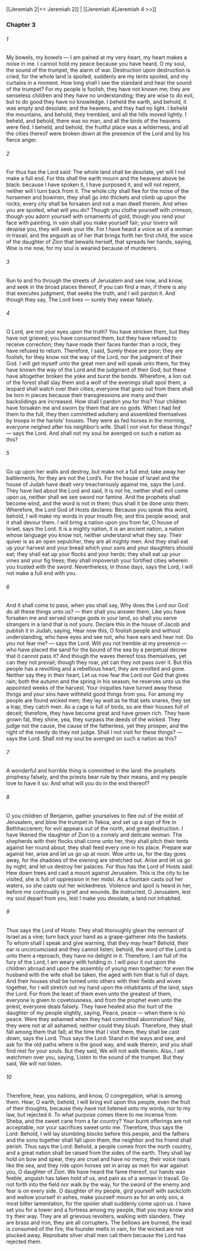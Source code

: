 [[Jeremiah 2|<< Jeremiah 2]]  |  [[Jeremiah 4|Jeremiah 4 >>]]

### Chapter 3
###### 1
My bowels, my bowels — I am pained at my very heart, my heart makes a noise in me. I cannot hold my peace because you have heard, O my soul, the sound of the trumpet, the alarm of war. Destruction upon destruction is cried, for the whole land is spoiled; suddenly are my tents spoiled, and my curtains in a moment. How long shall I see the standard and hear the sound of the trumpet? For my people is foolish, they have not known me; they are senseless children and they have no understanding; they are wise to do evil, but to do good they have no knowledge. I beheld the earth, and behold, it was empty and desolate; and the heavens, and they had no light. I beheld the mountains, and behold, they trembled, and all the hills moved lightly. I beheld, and behold, there was no man, and all the birds of the heavens were fled. I beheld, and behold, the fruitful place was a wilderness, and all the cities thereof were broken down at the presence of the Lord and by his fierce anger.

###### 2
For thus has the Lord said: The whole land shall be desolate, yet will I not make a full end. For this shall the earth mourn and the heavens above be black: because I have spoken it, I have purposed it, and will not repent, neither will I turn back from it. The whole city shall flee for the noise of the horsemen and bowmen, they shall go into thickets and climb up upon the rocks; every city shall be forsaken and not a man dwell therein. And when you are spoiled, what will you do? Though you clothe yourself with crimson, though you adorn yourself with ornaments of gold, though you rend your face with painting, in vain shall you make yourself fair; your lovers will despise you, they will seek your life. For I have heard a voice as of a woman in travail, and the anguish as of her that brings forth her first child, the voice of the daughter of Zion that bewails herself, that spreads her hands, saying, Woe is me now, for my soul is wearied because of murderers.

###### 3
Run to and fro through the streets of Jerusalem and see now, and know, and seek in the broad places thereof, if you can find a man, if there is any that executes judgment, that seeks the truth, and I will pardon it. And though they say, The Lord lives — surely they swear falsely.

###### 4
O Lord, are not your eyes upon the truth? You have stricken them, but they have not grieved; you have consumed them, but they have refused to receive correction; they have made their faces harder than a rock, they have refused to return. Therefore, I said, Surely these are poor; they are foolish, for they know not the way of the Lord, nor the judgment of their God. I will get myself unto the great men and will speak unto them, for they have known the way of the Lord and the judgment of their God; but these have altogether broken the yoke and burst the bonds. Wherefore, a lion out of the forest shall slay them and a wolf of the evenings shall spoil them, a leopard shall watch over their cities; everyone that goes out from there shall be torn in pieces because their transgressions are many and their backslidings are increased. How shall I pardon you for this? Your children have forsaken me and sworn by them that are no gods. When I had fed them to the full, they then committed adultery and assembled themselves by troops in the harlots’ houses. They were as fed horses in the morning, everyone neighed after his neighbor’s wife. Shall I not visit for these things? — says the Lord. And shall not my soul be avenged on such a nation as this?

###### 5
Go up upon her walls and destroy, but make not a full end; take away her battlements, for they are not the Lord’s. For the house of Israel and the house of Judah have dealt very treacherously against me, says the Lord. They have lied about the Lord and said, It is not he, neither shall evil come upon us, neither shall we see sword nor famine. And the prophets shall become wind, and the word is not in them; thus shall it be done unto them. Wherefore, the Lord God of Hosts declares: Because you speak this word, behold, I will make my words in your mouth fire, and this people wood, and it shall devour them. I will bring a nation upon you from far, O house of Israel, says the Lord. It is a mighty nation, it is an ancient nation, a nation whose language you know not, neither understand what they say. Their quiver is as an open sepulcher, they are all mighty men. And they shall eat up your harvest and your bread which your sons and your daughters should eat; they shall eat up your flocks and your herds; they shall eat up your vines and your fig trees; they shall impoverish your fortified cities wherein you trusted with the sword. Nevertheless, in those days, says the Lord, I will not make a full end with you.

###### 6
And it shall come to pass, when you shall say, Why does the Lord our God do all these things unto us? — then shall you answer them, Like you have forsaken me and served strange gods in your land, so shall you serve strangers in a land that is not yours. Declare this in the house of Jacob and publish it in Judah, saying, Hear now this, O foolish people and without understanding, who have eyes and see not, who have ears and hear not. Do you not fear me? — says the Lord. Will you not tremble at my presence — who have placed the sand for the bound of the sea by a perpetual decree that it cannot pass it? And though the waves thereof toss themselves, yet can they not prevail; though they roar, yet can they not pass over it. But this people has a revolting and a rebellious heart, they are revolted and gone. Neither say they in their heart, Let us now fear the Lord our God that gives rain, both the autumn and the spring in his season; he reserves unto us the appointed weeks of the harvest. Your iniquities have turned away these things and your sins have withheld good things from you. For among my people are found wicked men; they lay wait as he that sets snares, they set a trap, they catch men. As a cage is full of birds, so are their houses full of deceit; therefore, they have become great and have grown rich. They have grown fat, they shine, yea, they surpass the deeds of the wicked. They judge not the cause, the cause of the fatherless, yet they prosper, and the right of the needy do they not judge. Shall I not visit for these things? — says the Lord. Shall not my soul be avenged on such a nation as this?

###### 7
A wonderful and horrible thing is committed in the land: the prophets prophesy falsely, and the priests bear rule by their means, and my people love to have it so. And what will you do in the end thereof?

###### 8
O you children of Benjamin, gather yourselves to flee out of the midst of Jerusalem, and blow the trumpet in Tekoa, and set up a sign of fire in Bethhaccerem; for evil appears out of the north, and great destruction. I have likened the daughter of Zion to a comely and delicate woman. The shepherds with their flocks shall come unto her, they shall pitch their tents against her round about, they shall feed every one in his place. Prepare war against her, arise and let us go up at noon. Woe unto us, for the day goes away, for the shadows of the evening are stretched out. Arise and let us go by night, and let us destroy her palaces. For thus has the Lord of Hosts said: Hew down trees and cast a mount against Jerusalem. This is the city to be visited, she is full of oppression in her midst. As a fountain casts out her waters, so she casts out her wickedness. Violence and spoil is heard in her, before me continually is grief and wounds. Be instructed, O Jerusalem, lest my soul depart from you, lest I make you desolate, a land not inhabited.

###### 9
Thus says the Lord of Hosts: They shall thoroughly glean the remnant of Israel as a vine; turn back your hand as a grape-gatherer into the baskets. To whom shall I speak and give warning, that they may hear? Behold, their ear is uncircumcised and they cannot listen; behold, the word of the Lord is unto them a reproach, they have no delight in it. Therefore, I am full of the fury of the Lord, I am weary with holding in. I will pour it out upon the children abroad and upon the assembly of young men together; for even the husband with the wife shall be taken, the aged with him that is full of days. And their houses shall be turned unto others with their fields and wives together, for I will stretch out my hand upon the inhabitants of the land, says the Lord. For from the least of them even unto the greatest of them, everyone is given to covetousness, and from the prophet even unto the priest, everyone deals falsely. They have healed also the hurt of the daughter of my people slightly, saying, Peace, peace — when there is no peace. Were they ashamed when they had committed abomination? Nay, they were not at all ashamed, neither could they blush. Therefore, they shall fall among them that fall; at the time that I visit them, they shall be cast down, says the Lord. Thus says the Lord: Stand in the ways and see, and ask for the old paths where is the good way, and walk therein, and you shall find rest for your souls. But they said, We will not walk therein. Also, I set watchmen over you, saying, Listen to the sound of the trumpet. But they said, We will not listen.

###### 10
Therefore, hear, you nations, and know, O congregation, what is among them. Hear, O earth, behold, I will bring evil upon this people, even the fruit of their thoughts, because they have not listened unto my words, nor to my law, but rejected it. To what purpose comes there to me incense from Sheba, and the sweet cane from a far country? Your burnt offerings are not acceptable, nor your sacrifices sweet unto me. Therefore, thus says the Lord: Behold, I will lay stumbling blocks before this people, and the fathers and the sons together shall fall upon them, the neighbor and his friend shall perish. Thus says the Lord: Behold, a people comes from the north country, and a great nation shall be raised from the sides of the earth. They shall lay hold on bow and spear, they are cruel and have no mercy, their voice roars like the sea, and they ride upon horses set in array as men for war against you, O daughter of Zion. We have heard the fame thereof, our hands wax feeble, anguish has taken hold of us, and pain as of a woman in travail. Go not forth into the field nor walk by the way, for the sword of the enemy and fear is on every side. O daughter of my people, gird yourself with sackcloth and wallow yourself in ashes, make yourself mourn as for an only son, a most bitter lamentation, for the spoiler shall suddenly come upon us. I have set you for a tower and a fortress among my people, that you may know and try their way. They are all grievous revolters, walking with slanders. They are brass and iron, they are all corrupters. The bellows are burned, the lead is consumed of the fire; the founder melts in vain, for the wicked are not plucked away. Reprobate silver shall men call them because the Lord has rejected them.